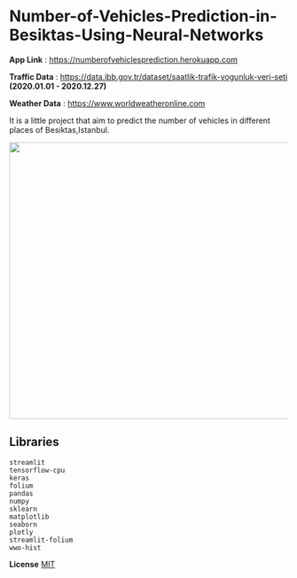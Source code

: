 # Number-of-Vehicles-Prediction-in-Besiktas-Using-Neural-Networks

**App Link** : https://numberofvehiclesprediction.herokuapp.com

**Traffic Data** : https://data.ibb.gov.tr/dataset/saatlik-trafik-yogunluk-veri-seti  **(2020.01.01 - 2020.12.27)**

**Weather Data** : https://www.worldweatheronline.com

It is a little project that aim to predict the number of vehicles in different places of Besiktas,Istanbul.

<img src="capture.gif" width="900" height="500" />

## Libraries
```
streamlit
tensorflow-cpu
keras
folium
pandas
numpy
sklearn
matplotlib
seaborn
plotly
streamlit-folium
wwo-hist
```

**License**
[MIT](https://choosealicense.com/licenses/mit/)
